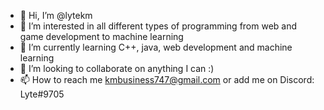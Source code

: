 - 👋 Hi, I’m @lytekm
- 👀 I’m interested in all different types of programming from web and game development to machine learning
- 🌱 I’m currently learning C++, java, web development and machine learning
- 💞️ I’m looking to collaborate on anything I can :)
- 📫 How to reach me kmbusiness747@gmail.com or add me on Discord: Lyte#9705

<!---
lytekm/lytekm is a ✨ special ✨ repository because its `README.md` (this file) appears on your GitHub profile.
You can click the Preview link to take a look at your changes.
--->
